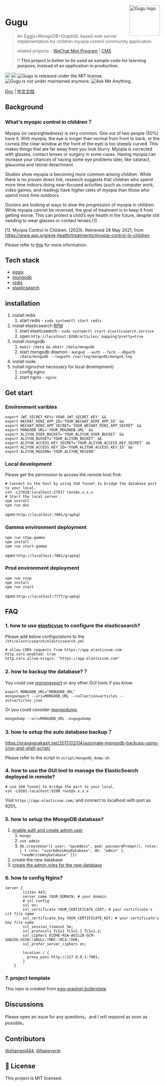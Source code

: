 <img src="https://user-images.githubusercontent.com/5424267/119736375-75dd1f00-be32-11eb-8012-ebece6238f7c.png" alt="Gugu logo" width="100" height="100" align="right" />


# Gugu
> An Eggjs+MongoDB+GraphQL based web server implementation for children myopia control community application.
>
> related projects - [WeChat Mini Program](https://github.com/zhangqi444/gugu-myopic-patients-community-wechat-miniprogram) | [CMS](https://github.com/zhangqi444/gugu-myopic-patients-community-cms-admin)
> 
> ‼️ **This project is better to be used as sample code for learning purpose, instead of an application in production.**

<p align="left">
  <img src="https://img.shields.io/badge/node-%3E%3D6.0.0-brightgreen"/>
  <img src="https://img.shields.io/badge/eggjs-%3E%3D1.20.0-brightgreen"/>
  <img src="https://img.shields.io/badge/license-MIT-green.svg" alt="Gugu is released under the MIT license." />
  <img src="https://img.shields.io/badge/maintained%3F-no-red.svg" alt="Gugu is not under maintained anymore." />
  <img src="https://img.shields.io/badge/ask%20me-anything-1abc9c.svg" alt="Ask Me Anything." />
</p>


<a href="https://github.com/zhangqi444/gugu-myopic-patients-community-backend/" target="_blank">Doc</a>
|
<a href="https://github.com/zhangqi444/gugu-myopic-patients-community-backend/blob/master/README-zh-CN.md" target="_blank">中文文档</a>

## Background

### What's myopic control in children？

Myopia (or nearsightedness) is very common. One out of two people (50%) have it. With myopia, the eye is longer than normal from front to back, or the cornea (the clear window at the front of the eye) is too steeply curved. This makes things that are far away from you look blurry. Myopia is corrected with glasses, contact lenses or surgery in some cases. Having myopia can increase your chances of having some eye problems later, like cataract, glaucoma and retinal detachment.

Studies show myopia is becoming more common among children. While there is no proven direct link, research suggests that children who spend more time indoors doing near-focused activities (such as computer work, video games, and reading) have higher rates of myopia than those who spend more time outdoors.

Doctors are looking at ways to slow the progression of myopia in children. While myopia cannot be reversed, the goal of treatment is to keep it from getting worse. This can protect a child’s eye health in the future, despite still needing to wear glasses or contact lenses.[1]

[1]. Myopia Control in Children. (2020). Retrieved 28 May 2021, from https://www.aao.org/eye-health/treatments/myopia-control-in-children

Please refer to [this](https://github.com/zhangqi444/gugu-myopic-patients-community-wechat-miniprogram) for more information.

## Tech stack

- [eggjs](https://github.com/eggjs/egg) 
- [mongodb](https://www.mongodb.com/)
- [redis](https://redis.io/)
- [elasticsearch](https://www.elastic.co/)

## installation
1. install redis
   1. start redis - `sudo systemctl start redis`
2. install elasticsearch [RPM](https://www.elastic.co/guide/en/elasticsearch/reference/current/rpm.html)
   1. start elasticsearch - `sudo systemctl start elasticsearch.service`
   2. open `http://localhost:9200/articles/_mapping?pretty=true`
3. install mongodb
   1. `makir /data && mkdir /data/mongodb`
   2. start mongodb deamon - `mongod --auth --fork --dbpath /data/mongodb --logpath /var/log/mongodb/mongod.log`
4. install node
5. install nginx(not necessary for local development)
   1. config nginx
   2. start nginx - `nginx`

## Get start

### Environment varibles
```shell
export JWT_SECRET_KEY='YOUR_JWT_SECRET_KEY' &&
export WECHAT_MINI_APP_ID='YOUR_WECHAT_NIMI_APP_ID' &&
export WECHAT_MINI_APP_SECRET='YOUR_WECHAT_MINI_APP_SECRET' &&
export MONGODB_URL='YOUR_MOGONDB_URL' &&
export ALIYUN_USER_BUCKET='YOUR_ALIYUN_USER_BUCKET' &&
export ALIYUN_BUCKET='YOUR_ALIYUN_BUCKET' &&
export ALIYUN_ACCESS_KEY_SECRET='YOUR_ALIYUN_ACCESS_KEY_SECRET' &&
export ALIYUN_ACCESS_KEY_ID='YOUR_ALIYUN_ACCESS_KEY_ID' && 
export ALIYUN_REGION='YOUR_ALIYUN_REGION'
```

### Local development
Please get the permission to access the remote host first. 

```shell
# Connect to the host by using SSH Tunnel to bridge the database port to your local.
ssh -L27018:localhost:27017 root@x.x.x.x
# Start the local server.
npm install 
npm run dev
```
open `http://localhost:7001/graphql`

### Gamma environment deployment
```shell
npm run stop-gamma
npm install
npm run start-gamma
```
open `http://localhost:7001/graphql`

### Prod environment deployment
```shell
npm run stop
npm install
npm run start
```

open `http://localhost:7777/graphql`

## FAQ
### 1. how to use [elasticvue](https://app.elasticvue.com/setup) to configure the elasticsearch?

Please add below configurations to the `/etc/elasticsearch/elasticsearch.yml`
``` 
# allow CORS requests from https://app.elasticvue.com
http.cors.enabled: true
http.cors.allow-origin: "https://app.elasticvue.com"
```

### 2. how to backup the database?？
You could use [mongoexport](https://docs.mongodb.com/database-tools/mongoexport/) or any other GUI tools if you know.
```
export MONGODB_URL="MONGODB_URL"
mongoexport --uri=MONGODB_URL --collection=articles --out=articles.json
```
Or you could consider [mongodump](https://docs.mongodb.com/database-tools/mongorestore/).
```
mongodump --uri=MONGODB_URL -o=gugudump
```

### 3. how to setup the auto database backup？

https://pranavprakash.net/2017/02/04/automate-mongodb-backups-using-cron-and-shell-script/

Please refer to the script in `script/mongodb_dump.sh`.

### 4. how to use the GUI tool to manage the ElasticSearch deployed in remote?

```shell
# use SSH Tunnel to bridge the port to your local.
ssh -L9201:localhost:9200 root@x.x.x.x`
```

Visit `https://app.elasticvue.com/` and connect to localhost with port as 9201。

### 5. how to setup the MongoDB database?

  1. [enable auth and create admin user](https://docs.mongodb.com/manual/tutorial/enable-authentication/)
     1. `mongo`
     2. `use admin`
     3. `db.createUser({ user: "opsAdmin", pwd: passwordPrompt(), roles: [ { role: "userAdminAnyDatabase", db: "admin" }, "readWriteAnyDatabase" ]})`
  2. create the new database
  3. [create the admin roles for the new database](https://docs.mongodb.com/manual/tutorial/manage-users-and-roles/)

### 6. how to config Nginx?
```
server {
        listen 443;
        server_name YOUR_DOMAIN; # your domain
        # ssl config
        ssl on;
        ssl_certificate YOUR_CERTIFICATE_CERT; # your certificate's crt file name
        ssl_certificate_key YOUR_CERTIFICATE_KEY; # your certificate's key file name
        ssl_session_timeout 5m;
        ssl_protocols TLSv1 TLSv1.1 TLSv1.2;
        ssl_ciphers ECDHE-RSA-AES128-GCM-SHA256:HIGH:!aNULL:!MD5:!RC4:!DHE;
        ssl_prefer_server_ciphers on;

        location / {
          proxy_pass http://127.0.0.1:7001;
        }
    }
```

### 7. project template

This repo is created from [egg-graphql-boilerplate](https://github.com/freebyron/egg-graphql-boilerplate).

## Discussions

Please open an issue for any questions，and I will respond as soon as possible。

## Contributors

[@zhangqi444](https://github.com/zhangqi444), [@happyerqi](https://github.com/happyerqi)

## 📄 License

This project is MIT licensed.

